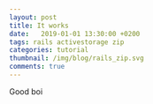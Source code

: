 ```yaml
---
layout: post
title: It works
date:   2019-01-01 13:30:00 +0200
tags: rails activestorage zip
categories: tutorial
thumbnail: /img/blog/rails_zip.svg
comments: true
---
```


Good boi
